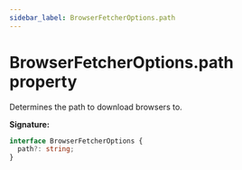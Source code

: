 ```yaml
---
sidebar_label: BrowserFetcherOptions.path
---
```


# BrowserFetcherOptions.path property

Determines the path to download browsers to.

**Signature:**

```typescript
interface BrowserFetcherOptions {
  path?: string;
}
```
